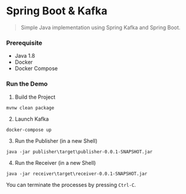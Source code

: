 
# Spring Boot & Kafka

> Simple Java implementation using Spring Kafka and Spring Boot.

### Prerequisite

* Java 1.8
* Docker
* Docker Compose

### Run the Demo

1. Build the Project
```
mvnw clean package
```

2. Launch Kafka
```
docker-compose up
```

3. Run the Publisher (in a new Shell)
```
java -jar publisher\target\publisher-0.0.1-SNAPSHOT.jar
```

4. Run the Receiver (in a new Shell)
```
java -jar receiver\target\receiver-0.0.1-SNAPSHOT.jar
```

You can terminate the processes by pressing `Ctrl-C`.
